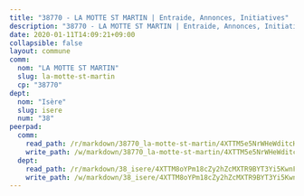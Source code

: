 ```yaml
---
title: "38770 - LA MOTTE ST MARTIN | Entraide, Annonces, Initiatives"
description: "38770 - LA MOTTE ST MARTIN | Entraide, Annonces, Initiatives"
date: 2020-01-11T14:09:21+09:00
collapsible: false
layout: commune
comm:
  nom: "LA MOTTE ST MARTIN"
  slug: la-motte-st-martin
  cp: "38770"
dept:
  nom: "Isère"
  slug: isere
  num: "38"
peerpad:
  comm:
    read_path: /r/markdown/38770_la-motte-st-martin/4XTTM5e5NrWHeWditcHJKuQBtTa3RyqtHE2DdiNK6oVUUVRkp
    write_path: /w/markdown/38770_la-motte-st-martin/4XTTM5e5NrWHeWditcHJKuQBtTa3RyqtHE2DdiNK6oVUUVRkp-K3TgUqZxxvZRoWwirBfmeEHvU6rT1p1jsvFpgtqPw9abC2VbYs7XtneVn7sdRfmuKSx2JCvDyr5v2uhgC2Y3VMg79oaBoEs7PXVz4Gb4wQMaKVgehBjAqhHhHrGswqf12XuBMMUG
  dept:
    read_path: /r/markdown/38_isere/4XTTM8oYPm18cZy2hZcMXTR9BYT3Yi5KwnFvpXu1TXaRq7Q3V
    write_path: /w/markdown/38_isere/4XTTM8oYPm18cZy2hZcMXTR9BYT3Yi5KwnFvpXu1TXaRq7Q3V-K3TgUoSzs2JpJwfbzBvgU8N95mHo7JXz7NbEctNRM3EDb2iYHA4maKm3pRQwmboULLPnLFTEhRgTawPTWpmxTxKbTwDgAEzA9tUHjpudQTWdKWfdVSegAo77eCwhXTaVG7AyUZEs
---
```


